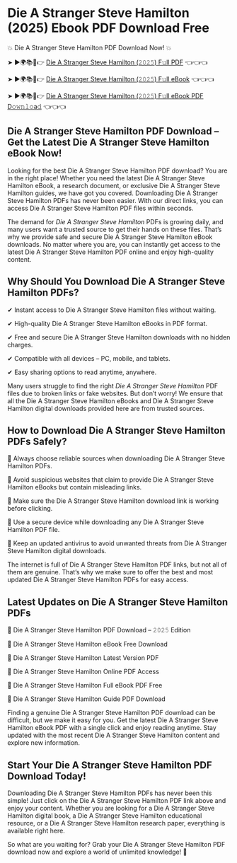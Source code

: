 # Die A Stranger Steve Hamilton (2025) Ebook PDF Download Free

💥 Die A Stranger Steve Hamilton PDF Download Now! 💥

➤ ►🌍📚📱👉 [Die A Stranger Steve Hamilton (𝟸𝟶𝟸𝟻) F𝚞ll PDF](https://getpdf.xyz/die-a-stranger-steve-hamilton) 👈👈👈


➤ ►🌍📚📱👉 [Die A Stranger Steve Hamilton (𝟸𝟶𝟸𝟻) F𝚞ll eBook](https://getpdf.xyz/die-a-stranger-steve-hamilton) 👈👈👈


➤ ►🌍📚📱👉 [Die A Stranger Steve Hamilton (𝟸𝟶𝟸𝟻) F𝚞ll eBook PDF D𝚘𝚠𝚗𝚕𝚘a𝚍](https://getpdf.xyz/die-a-stranger-steve-hamilton) 👈👈👈


## Die A Stranger Steve Hamilton PDF Download – Get the Latest Die A Stranger Steve Hamilton eBook Now!

Looking for the best Die A Stranger Steve Hamilton PDF download? You are in the right place! Whether you need the latest Die A Stranger Steve Hamilton eBook, a research document, or exclusive Die A Stranger Steve Hamilton guides, we have got you covered. Downloading Die A Stranger Steve Hamilton PDFs has never been easier. With our direct links, you can access Die A Stranger Steve Hamilton PDF files within seconds.

The demand for *Die A Stranger Steve Hamilton* PDFs is growing daily, and many users want a trusted source to get their hands on these files. That’s why we provide safe and secure Die A Stranger Steve Hamilton eBook downloads. No matter where you are, you can instantly get access to the latest Die A Stranger Steve Hamilton PDF online and enjoy high-quality content.

## Why Should You Download Die A Stranger Steve Hamilton PDFs?

✔ Instant access to Die A Stranger Steve Hamilton files without waiting.

✔ High-quality Die A Stranger Steve Hamilton eBooks in PDF format.

✔ Free and secure Die A Stranger Steve Hamilton downloads with no hidden charges.

✔ Compatible with all devices – PC, mobile, and tablets.

✔ Easy sharing options to read anytime, anywhere.

Many users struggle to find the right *Die A Stranger Steve Hamilton* PDF files due to broken links or fake websites. But don’t worry! We ensure that all the Die A Stranger Steve Hamilton eBooks and Die A Stranger Steve Hamilton digital downloads provided here are from trusted sources.

## How to Download Die A Stranger Steve Hamilton PDFs Safely?

📌 Always choose reliable sources when downloading Die A Stranger Steve Hamilton PDFs.

📌 Avoid suspicious websites that claim to provide Die A Stranger Steve Hamilton eBooks but contain misleading links.

📌 Make sure the Die A Stranger Steve Hamilton download link is working before clicking.

📌 Use a secure device while downloading any Die A Stranger Steve Hamilton PDF file.

📌 Keep an updated antivirus to avoid unwanted threats from Die A Stranger Steve Hamilton digital downloads.

The internet is full of Die A Stranger Steve Hamilton PDF links, but not all of them are genuine. That’s why we make sure to offer the best and most updated Die A Stranger Steve Hamilton PDFs for easy access.

## Latest Updates on Die A Stranger Steve Hamilton PDFs

🔹 Die A Stranger Steve Hamilton PDF Download – 𝟸𝟶𝟸𝟻 Edition

🔹 Die A Stranger Steve Hamilton eBook Free Download

🔹 Die A Stranger Steve Hamilton Latest Version PDF

🔹 Die A Stranger Steve Hamilton Online PDF Access

🔹 Die A Stranger Steve Hamilton Full eBook PDF Free

🔹 Die A Stranger Steve Hamilton Guide PDF Download

Finding a genuine Die A Stranger Steve Hamilton PDF download can be difficult, but we make it easy for you. Get the latest Die A Stranger Steve Hamilton eBook PDF with a single click and enjoy reading anytime. Stay updated with the most recent Die A Stranger Steve Hamilton content and explore new information.

## Start Your Die A Stranger Steve Hamilton PDF Download Today!

Downloading Die A Stranger Steve Hamilton PDFs has never been this simple! Just click on the Die A Stranger Steve Hamilton PDF link above and enjoy your content. Whether you are looking for a Die A Stranger Steve Hamilton digital book, a Die A Stranger Steve Hamilton educational resource, or a Die A Stranger Steve Hamilton research paper, everything is available right here.

So what are you waiting for? Grab your Die A Stranger Steve Hamilton PDF download now and explore a world of unlimited knowledge! 🚀